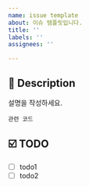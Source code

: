 ```yaml
---
name: issue template
about: 이슈 템플릿입니다.
title: ''
labels: ''
assignees: ''

---
```


## 📝 Description
설명을 작성하세요.
```
관련 코드
```
## ☑️ TODO
- [ ] todo1
- [ ] todo2
